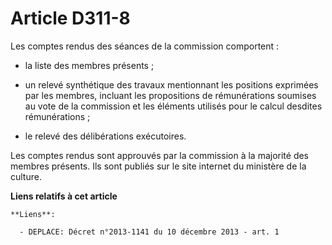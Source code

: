 # Article D311-8

Les comptes rendus des séances de la commission comportent :

- la liste des membres présents ;

- un relevé synthétique des travaux mentionnant les positions exprimées par les membres, incluant les propositions de
rémunérations soumises au vote de la commission et les éléments utilisés pour le calcul desdites rémunérations ;

- le relevé des délibérations exécutoires.

Les comptes rendus sont approuvés par la commission à la majorité des membres présents. Ils sont publiés sur le site internet
du ministère de la culture.

**Liens relatifs à cet article**

	**Liens**:

	  - DEPLACE: Décret n°2013-1141 du 10 décembre 2013 - art. 1

